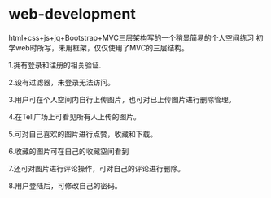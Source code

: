 # web-development
html+css+js+jq+Bootstrap+MVC三层架构写的一个稍显简易的个人空间练习
初学web时所写，未用框架，仅仅使用了MVC的三层结构。

1.拥有登录和注册的相关验证.

2.设有过滤器，未登录无法访问。

3.用户可在个人空间内自行上传图片，也可对已上传图片进行删除管理。

4.在Tell广场上可看见所有人上传的图片。

5.可对自己喜欢的图片进行点赞，收藏和下载。

6.收藏的图片可在自己的收藏空间看到

7.还可对图片进行评论操作，可对自己的评论进行删除。

8.用户登陆后，可修改自己的密码。
